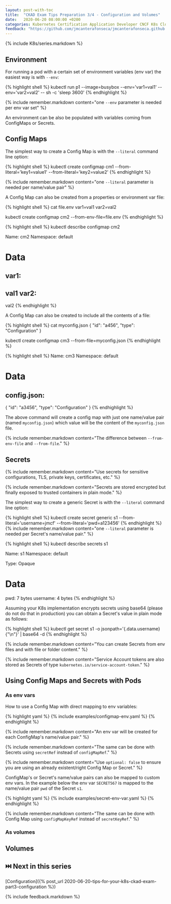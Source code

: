 ```yaml
---
layout: post-with-toc
title:  "CKAD Exam Tips Preparation 3/4 - Configuration and Volumes"
date:   2020-06-20 08:00:00 +0200
categories: Kubernetes Certification Application Developer CNCF K8s Cloud Native Computing CKAD Linux Foundation configuration volumes secrets
feedback: "https://github.com/jmcanterafonseca/jmcanterafonseca.github.io/issues/3"
---
```


{% include K8s/series.markdown %}

## Environment

For running a pod with a certain set of environment variables (env var) the easiest way is with `--env`:

{% highlight shell %}
kubectl run p1 --image=busybox --env='var1=val1' --env='var2=val2' -- sh -c 'sleep 3600'
{% endhighlight %}

{% include remember.markdown content="one `--env` parameter is needed per env var set" %} 

An environment can be also be populated with variables coming from ConfigMaps or Secrets. 

## Config Maps

The simplest way to create a Config Map is with the `--literal` command line option:

{% highlight shell %}
kubectl create configmap cm1 --from-literal='key1=value1' --from-literal='key2=value2'
{% endhighlight %}

{% include remember.markdown content="one `--literal` parameter is needed per name/value pair" %}

A Config Map can also be created from a properties or environment var file:

{% highlight shell %}
cat file.env
var1=val1
var2=val2

kubectl create configmap cm2 --from-env-file=file.env
{% endhighlight %}

{% highlight shell %}
kubectl describe configmap cm2

Name:         cm2
Namespace:    default

Data
====
var1:
----
val1
var2:
----
val2
{% endhighlight %}

A Config Map can also be created to include all the contents of a file:

{% highlight shell %}
cat myconfig.json
{
    "id": "a456",
    "type": "Configuration"
}

kubectl create configmap cm3 --from-file=myconfig.json
{% endhighlight %}

{% highlight shell %}
Name:         cm3
Namespace:    default

Data
====
config.json:
----
{
  "id": "a3456",
  "type": "Configuration"
}
{% endhighlight %}

The above command will create a config map with just one name/value pair (named `myconfig.json`) which value will be the content 
of the `myconfig.json` file. 

{% include remember.markdown content="The difference between `--from-env-file` and `--from-file`." %}

## Secrets 

{% include remember.markdown content="Use secrets for sensitive configurations, TLS, private keys, certificates, etc." %} 

{% include remember.markdown content="Secrets are stored encrypted but finally exposed to trusted containers in plain mode." %} 

The simplest way to create a generic Secret is with the `--literal` command line option:

{% highlight shell %}
kubectl create secret generic s1 --from-literal='username=jmcf' --from-literal='pwd=a123456'
{% endhighlight %}
{% include remember.markdown content="one `--literal` parameter is needed per Secret's name/value pair." %}

{% highlight shell %}
kubectl describe secrets s1

Name:         s1
Namespace:    default

Type:  Opaque

Data
====
pwd:       7 bytes
username:  4 bytes
{% endhighlight %}

Assuming your K8s implementation encrypts secrets using base64 (please do not do that in production) you can obtain
a Secret's value in plain mode as follows:

{% highlight shell %}
kubectl get secret s1 -o jsonpath='{.data.username}{"\n"}' | base64 -d
{% endhighlight %}

{% include remember.markdown content="You can create Secrets from env files and with file or folder content." %}

{% include remember.markdown content="Service Account tokens are also stored as Secrets 
of type `kubernetes.io/service-account-token`." %}

## Using Config Maps and Secrets with Pods

### As env vars

How to use a Config Map with direct mapping to env variables:

{% highlight yaml %}
{% include examples/configmap-env.yaml %}
{% endhighlight %}

{% include remember.markdown content="An env var will be created for each ConfigMap's name/value pair." %}

{% include remember.markdown content="The same can be done with Secrets using `secretRef` instead of `configMapRef`." %}

{% include remember.markdown content="Use `optional: false` to ensure you are using an already 
existent/right Config Map or Secret." %}

ConfigMap's or Secret's name/value pairs can also be mapped to custom env vars. In the example below the 
env var `SECRET567` is mapped to the name/value pair `pwd` of the Secret `s1`. 

{% highlight yaml %}
{% include examples/secret-env-var.yaml %}
{% endhighlight %}

{% include remember.markdown content="The same can be done with Config Map using `configMapKeyRef` 
instead of `secretKeyRef`." %}

### As volumes

## Volumes


## ⏭️ Next in this series

[Configuration]({% post_url 2020-06-20-tips-for-your-k8s-ckad-exam-part3-configuration %})

{% include feedback.markdown %}
